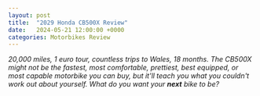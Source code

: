 ```yaml
---
layout: post
title:  "2029 Honda CB500X Review"
date:   2024-05-21 12:00:00 +0000
categories: Motorbikes Review
---
```


*20,000 miles, 1 euro tour, countless trips to Wales, 18 months. The CB500X might not be the fastest, most comfortable, prettiest, best equipped, or most capable motorbike you can buy, but it'll teach you what you couldn't work out about yourself. What do you want your **next** bike to be?*

